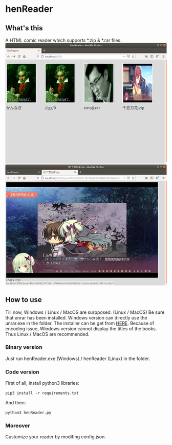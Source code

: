 # henReader
## What's this
A HTML comic reader which supports *.zip & *.rar files.
![sample-01](./sample01.png)
![sample-02](./sample02.png)

## How to use
Till now, Windows / Linux / MacOS are surpposed.
(Linux / MacOS) Be sure that unrar has been installed. Windows version can directly use the unrar.exe in the folder. The installer can be get from [HERE](https://www.win-rar.com/predownload.html?spV=true&f=rarlinux-x64-5.9.1.tar.gz).
Because of encoding issue, Windows version cannot display the titles of the books. Thus Linux / MacOS are recommended.

### Binary version
Just run henReader.exe (Windows) / henReader (Linux) in the folder.

### Code version
First of all, install python3 libraries:
```
pip3 install -r requirements.txt
```
And then:
```
python3 henReader.py
```

### Moreover
Customize your reader by modifing config.json.